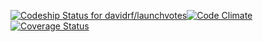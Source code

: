 [ ![Codeship Status for davidrf/launchvotes](https://codeship.com/projects/fab74fe0-367a-0133-6163-2615b91c1f97/status?branch=master)](https://codeship.com/projects/100909)[![Code Climate](https://codeclimate.com/github/davidrf/launchvotes/badges/gpa.svg)](https://codeclimate.com/github/davidrf/launchvotes)[![Coverage Status](https://coveralls.io/repos/davidrf/launchvotes/badge.svg?branch=master&service=github)](https://coveralls.io/github/davidrf/launchvotes?branch=master)
